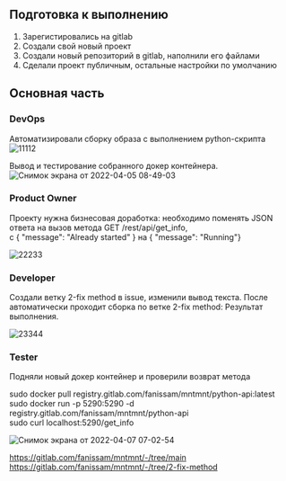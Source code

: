 ## Подготовка к выполнению    
   
1. Зарегистировались на gitlab      
2. Создали свой новый проект   
3. Создали новый репозиторий в gitlab, наполнили его файлами   
4. Сделали проект публичным, остальные настройки по умолчанию    
   
## Основная часть    
   
### DevOps    
    
Автоматизировали сборку образа с выполнением python-скрипта    
![11112](https://user-images.githubusercontent.com/87299405/161674185-c8857d90-a821-4a09-af61-7d352f2929c6.png)   
     
Вывод и тестирование собранного докер контейнера.  
![Снимок экрана от 2022-04-05 08-49-03](https://user-images.githubusercontent.com/87299405/161681048-7e91e02c-cdb8-41d4-9fd7-98944f731d43.png)   
   
     
     
### Product Owner   
   
Проекту нужна бизнесовая доработка: необходимо поменять JSON ответа на вызов метода GET /rest/api/get_info,   
с { "message": "Already started" } на { "message": "Running"}   
    
![22233](https://user-images.githubusercontent.com/87299405/161889826-88c17ee6-79ad-4c9e-906d-0c8f15a863c3.png)
   
   
   
### Developer   
   
Создали ветку 2-fix method в issue, изменили вывод текста. После автоматически проходит сборка по ветке 2-fix method:
Результат выполнения.   
   
![23344](https://user-images.githubusercontent.com/87299405/161892402-1f608ae6-8783-4b8e-b99a-7db35e4689a2.png)
    

### Tester   
    
Подняли новый докер контейнер и проверили возврат метода    

sudo docker pull registry.gitlab.com/fanissam/mntmnt/python-api:latest   
sudo docker run -p 5290:5290 -d registry.gitlab.com/fanissam/mntmnt/python-api   
sudo curl localhost:5290/get_info

    
![Снимок экрана от 2022-04-07 07-02-54](https://user-images.githubusercontent.com/87299405/162112115-1be3c4bb-8b00-4848-a15e-00a08c8b3852.png)
    
https://gitlab.com/fanissam/mntmnt/-/tree/main    
https://gitlab.com/fanissam/mntmnt/-/tree/2-fix-method    

